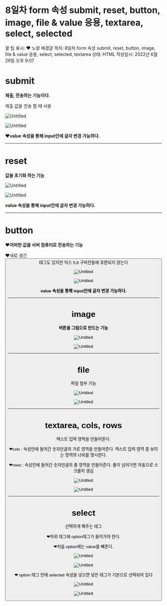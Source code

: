 # 8일차 form 속성 submit, reset, button, image, file & value 응용, textarea, select, selected

꿀 팁 표시: ❤ 노랑 배경글
목차: 8일차 form 속성 submit, reset, button, image, file & value 응용, select, selected, textarea 
상태: HTML
작성일시: 2022년 6월 29일 오후 9:07

# submit

**제출, 전송하는 기능이다.**

제출 값을 전송 할 때 사용

![Untitled](Untitled%2072.png)

![Untitled](Untitled%2073.png)

❤**value 속성을 통해 input안에 글자 변경 가능하다.**

---

# reset

**값을 초기화 하는 기능**

![Untitled](Untitled%2074.png)

![Untitled](Untitled%2075.png)

**value 속성을 통해 input안에 글자 변경 가능하다.**

---

# button

❤**어떠한 값을 서버 컴퓨터로 전송하는 기능**

❤새로 생긴 <button> 태그도 있지만 익스 5,6 구버전들에 호환되지 않는다

![Untitled](Untitled%2076.png)

![Untitled](Untitled%2077.png)

**value 속성을 통해 input안에 글자 변경 가능하다.**

---

# image

**버튼을 그림으로 만드는 기능**

![Untitled](Untitled%2078.png)

![Untitled](Untitled%2079.png)

---

# file

파일 첨부 기능

![Untitled](Untitled%2080.png)

![Untitled](Untitled%2081.png)

---

# textarea, cols, rows

텍스트 입력 영역을 만들어준다.

❤cols : 속성안에 들어간 숫자만큼의 가로 영역을 만들어준다. 텍스트 입력 영역 중 보이는 영역의 너비를 명시한다.

❤rows : 속성안에 들어간 숫자만큼의 줄 영역을 만들어준다. 줄이 넘어가면 자동으로 스크롤이 생김

![Untitled](Untitled%2082.png)

![Untitled](Untitled%2083.png)

---

# select

선택하게 해주는 태그

❤하위 태그에 option태그가 들어가야 한다.

❤처음 option에는 value를 빼준다.

![Untitled](Untitled%2084.png)

![Untitled](Untitled%2085.png)

❤ option 태그 안에 selected 속성을 넣으면 넣은 태그가 기본으로 선택되어 있다

![Untitled](Untitled%2086.png)

![Untitled](Untitled%2087.png)